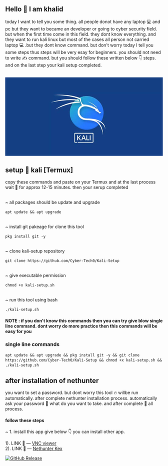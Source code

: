 ## Hello 👋 I am khalid
today I want to tell you some thing. all people donot have any laptop 💻 and pc but they want to became an developer or going to cyber security field. but when the first time come in this field. they dont know everything. and they want to run kali linux but most of the cases all person not carried laptop 💻 .but they dont know command. but don't worry today I tell you some steps thus steps will be very esay for beginners. you should not need to write ✍️ command. but you should follow these written below 👇 steps. and on the last step your kali setup completed.

<br>
<img src="logo.jpeg"></img>
<br>

## setup 📐 kali [Termux]
copy these commands and paste on your Termux and at the last process wait 🫸 for approx 12-15 minutes. then your serup completed

</br>~ all packages should be update and upgrade
```
apt update && apt upgrade 
```
</br>~ install git pakeage for clone this tool
```
pkg install git -y
```
</br>~ clone kali-setup repository 
```
git clone https://github.com/Cyber-Tech0/Kali-Setup
```
<br>~ give executable permission 
```
chmod +x kali-setup.sh
```
<br>~ run this tool using bash
```
./kali-setup.sh
```
#### NOTE : if you don't know this commands then you can try give blow single line command. dont worry do more practice then this commands will be easy for you

### single line commands
```
apt update && apt upgrade && pkg install git -y && git clone https://github.com/Cyber-Tech0/Kali-Setup && chmod +x kali-setup.sh && ./kali-setup.sh
```

## after installation of nethunter 
you want to set a password. but dont worry this tool 🔥 willbe run automatically. after complete nethunter installation process. automatically ask your password 🔑 what do you want to take. and after complete 💯 all process. 

#### follow these steps
~ 1. install this app give below 👇 you can install other app. <br>

1). LINK 🔗 — <a href="https://play.google.com/store/apps/details?id=com.realvnc.viewer.android">VNC viewer</a><br>
2). LINK 🔗 — <a href="https://store.nethunter.com/repo/com.offsec.nethunter.kex_11525001.apk">Nethunter Kex</a><br>

[![GitHub Release](https://img.shields.io/github/v/release/Raphire/Win11Debloat?style=for-the-badge&label=Latest%20release)](https://github.com/Raphire/Win11Debloat/releases/latest)
